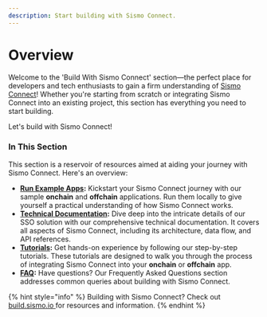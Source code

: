 ```yaml
---
description: Start building with Sismo Connect.
---
```


# Overview

Welcome to the 'Build With Sismo Connect' section—the perfect place for developers and tech enthusiasts to gain a firm understanding of [Sismo Connect](../discover-sismo-connect/empower-your-app.md)! Whether you're starting from scratch or integrating Sismo Connect into an existing project, this section has everything you need to start building.

Let's build with Sismo Connect!

### In This Section

This section is a reservoir of resources aimed at aiding your journey with Sismo Connect. Here's an overview:

* [**Run Example Apps**](run-example-apps.md)**:** Kickstart your Sismo Connect journey with our sample **onchain** and **offchain** applications. Run them locally to give yourself a practical understanding of how Sismo Connect works.
* [**Technical Documentation**](technical-documentation/)**:** Dive deep into the intricate details of our SSO solution with our comprehensive technical documentation. It covers all aspects of Sismo Connect, including its architecture, data flow, and API references.
* [**Tutorials**](tutorials/)**:** Get hands-on experience by following our step-by-step tutorials. These tutorials are designed to walk you through the process of integrating Sismo Connect into your **onchain** or **offchain** app.
* [**FAQ**](faq.md)**:** Have questions? Our Frequently Asked Questions section addresses common queries about building with Sismo Connect.

{% hint style="info" %}
Building with Sismo Connect? Check out [build.sismo.io ](https://build.sismo.io/)for resources and information.
{% endhint %}
